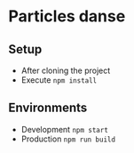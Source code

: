 # Particles danse

## Setup
* After cloning the project 
* Execute `npm install`

## Environments

* Development `npm start`
* Production `npm run build`
